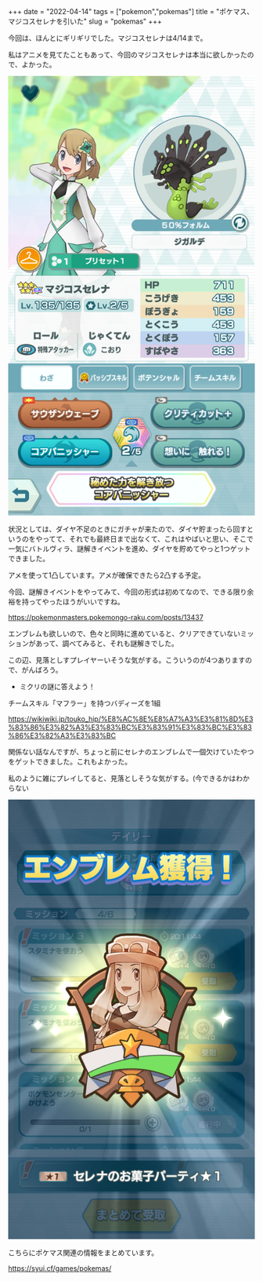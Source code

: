 +++
date = "2022-04-14"
tags = ["pokemon","pokemas"]
title = "ポケマス、マジコスセレナを引いた"
slug = "pokemas"
+++

今回は、ほんとにギリギリでした。マジコスセレナは4/14まで。

私はアニメを見てたこともあって、今回のマジコスセレナは本当に欲しかったので、よかった。

![](https://raw.githubusercontent.com/syui/img/master/other/pokemonmasters_20220414_0001.png)

状況としては、ダイヤ不足のときにガチャが来たので、ダイヤ貯まったら回すというのをやってて、それでも最終日まで出なくて、これはやばいと思い、そこで一気にバトルヴィラ、謎解きイベントを進め、ダイヤを貯めてやっと1つゲットできました。

アメを使って1凸しています。アメが確保できたら2凸する予定。

今回、謎解きイベントをやってみて、今回の形式は初めてなので、できる限り余裕を持ってやったほうがいいですね。

https://pokemonmasters.pokemongo-raku.com/posts/13437

エンブレムも欲しいので、色々と同時に進めていると、クリアできていないミッションがあって、調べてみると、それも謎解きでした。

この辺、見落としすプレイヤーいそうな気がする。こういうのが4つありますので、がんばろう。

- ミクリの謎に答えよう！

チームスキル「マフラー」を持つバディーズを1組

https://wikiwiki.jp/touko_hip/%E8%AC%8E%E8%A7%A3%E3%81%8D%E3%83%86%E3%82%A3%E3%83%BC%E3%83%91%E3%83%BC%E3%83%86%E3%82%A3%E3%83%BC

関係ない話なんですが、ちょっと前にセレナのエンブレムで一個欠けていたやつをゲットできました。これもよかった。

私のように雑にプレイしてると、見落としそうな気がする。(今できるかはわからない

![](https://raw.githubusercontent.com/syui/img/master/other/pokemonmasters_20220414_0002.png)

こちらにポケマス関連の情報をまとめています。

https://syui.cf/games/pokemas/

